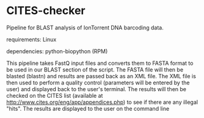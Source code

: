 CITES-checker
======================

Pipeline for BLAST analysis of IonTorrent DNA barcoding data.

requirements:
Linux

dependencies:
python-biopython (RPM)


This pipeline takes FastQ input files and converts them to FASTA 
format to be used in our BLAST section of the script. The FASTA file 
will then be blasted (blastn) and results are passed back as an XML 
file. The XML file is then used to perform a quality control 
(parameters will be entered by the user) and displayed back to the 
user's terminal. The results will then be checked on the CITES list
(available at http://www.cites.org/eng/app/appendices.php) to see if 
there are any illegal "hits". The results are displayed to the user 
on the command line
